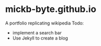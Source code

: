 # mickb-byte.github.io
A portfolio replicating wikipedia
Todo:
- implement a search bar
- Use Jekyll to create a blog
